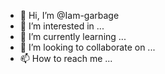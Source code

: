 - 👋 Hi, I’m @Iam-garbage
- 👀 I’m interested in ...
- 🌱 I’m currently learning ...
- 💞️ I’m looking to collaborate on ...
- 📫 How to reach me ...

<!---
Iam-garbage/Iam-garbage is a ✨ special ✨ repository because its `README.md` (this file) appears on your GitHub profile.
You can click the Preview link to take a look at your changes.
--->
